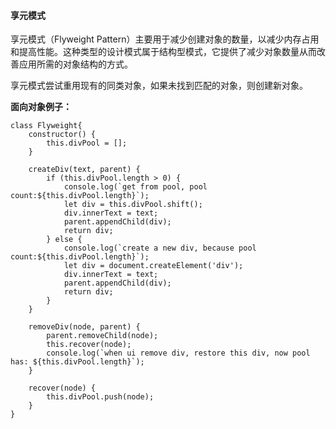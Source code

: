   

#### 享元模式

  

享元模式（Flyweight Pattern）主要用于减少创建对象的数量，以减少内存占用和提高性能。这种类型的设计模式属于结构型模式，它提供了减少对象数量从而改善应用所需的对象结构的方式。

  

享元模式尝试重用现有的同类对象，如果未找到匹配的对象，则创建新对象。

  

**面向对象例子：**

	class Flyweight{
		constructor() {
			this.divPool = [];
		}

		createDiv(text, parent) {
			if (this.divPool.length > 0) {
				console.log(`get from pool, pool count:${this.divPool.length}`);
				let div = this.divPool.shift();
				div.innerText = text;
				parent.appendChild(div);
				return div;
			} else {
				console.log(`create a new div, because pool count:${this.divPool.length}`);
				let div = document.createElement('div');
				div.innerText = text;
				parent.appendChild(div);
				return div;
			}
		}
	  
		removeDiv(node, parent) {
			parent.removeChild(node);
			this.recover(node);
			console.log(`when ui remove div, restore this div, now pool has: ${this.divPool.length}`);
		}
	  
		recover(node) {
			this.divPool.push(node);
		}
	}
<!--stackedit_data:
eyJoaXN0b3J5IjpbLTM5MTkyNzA0OCwxMTM1OTA1MjE5XX0=
-->